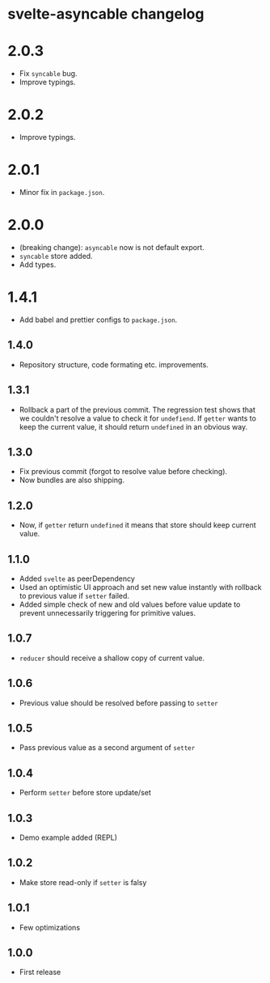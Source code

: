 # svelte-asyncable changelog

# 2.0.3
* Fix `syncable` bug.
* Improve typings.

# 2.0.2
* Improve typings.

# 2.0.1
* Minor fix in `package.json`.

# 2.0.0
* (breaking change): `asyncable` now is not default export.
* `syncable` store added.
* Add types.

# 1.4.1
* Add babel and prettier configs to `package.json`.

## 1.4.0
* Repository structure, code formating etc. improvements.

## 1.3.1
* Rollback a part of the previous commit. The regression test shows that we couldn't resolve a value to check it for `undefiend`. If `getter` wants to keep the current value, it should return `undefined` in an obvious way.

## 1.3.0
* Fix previous commit (forgot to resolve value before checking).
* Now bundles are also shipping.

## 1.2.0
* Now, if `getter` return `undefined` it means that store should keep current value.

## 1.1.0
* Added `svelte` as peerDependency
* Used an optimistic UI approach and set new value instantly with rollback to previous value if `setter` failed.
* Added simple check of new and old values before value update to prevent unnecessarily triggering for primitive values.

## 1.0.7

* `reducer` should receive a shallow copy of current value.

## 1.0.6

* Previous value should be resolved before passing to `setter`

## 1.0.5

* Pass previous value as a second argument of `setter`

## 1.0.4

* Perform `setter` before store update/set

## 1.0.3

* Demo example added (REPL)

## 1.0.2

* Make store read-only if `setter` is falsy

## 1.0.1

* Few optimizations

## 1.0.0

* First release
